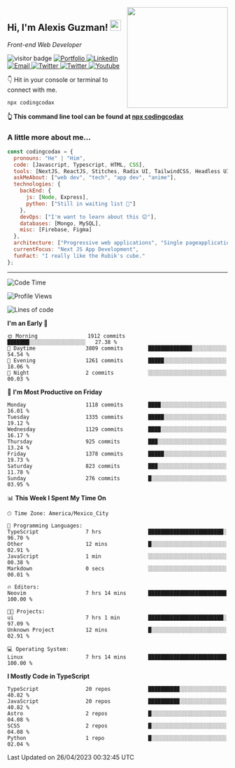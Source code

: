 <img align='right' src="https://media.giphy.com/media/M9gbBd9nbDrOTu1Mqx/giphy.gif" width="230">
<h2>Hi, I'm Alexis Guzman! <img src="https://media.giphy.com/media/hvRJCLFzcasrR4ia7z/giphy.gif" width="25px"></h2>
<p><em>Front-end Web Developer</em></p>

<p>
  <img src="https://visitor-badge.glitch.me/badge?page_id=a12989x.a12989x&left_color=black&right_color=gray" alt="visitor badge"/>
  <a href='https://www.codingcodax.dev/' target='_blank'>
    <img alt='Portfolio' src='https://img.shields.io/badge/Portfolio-black?logo=vercel&style=flat-square'>
  </a>
  <a href='https://linkedin.com/in/codingcodax/' target='_blank'>
    <img alt='LinkedIn' src='https://img.shields.io/badge/LinkedIn-black?logo=LinkedIn&style=flat-square'>
  </a>
  <a href='mailto:codingcodax@gmail.com' target='_blank'>
    <img alt='Email' src='https://img.shields.io/badge/Email-black?logo=Gmail&style=flat-square'>
  </a>
  <a href='https://twitter.com/codingcodax' target='_blank'>
    <img alt='Twitter' src='https://img.shields.io/badge/Twitter-black?logo=Twitter&style=flat-square'>
  </a>
  <a href='https://www.instagram.com/codingcodax/' target='_blank'>
    <img alt='Twitter' src='https://img.shields.io/badge/Instagram-black?logo=Instagram&style=flat-square'>
  </a>
  <a href='https://www.youtube.com/@codingcodax' target='_blank'>
    <img alt='Youtube' src='https://img.shields.io/badge/YouTube-black?logo=Youtube&style=flat-square'>
  </a>
</p>

👇 Hit in your console or terminal to connect with me.

```bash
npx codingcodax 
```
**👆 This command line tool can be found at [npx codingcodax](https://github.com/codingcodax/npx-codingcodax)**

<h3>A little more about me...</h3>

```javascript
const codingcodax = {
  pronouns: "He" | "Him",
  code: [Javascript, Typescript, HTML, CSS],
  tools: [NextJS, ReactJS, Stitches, Radix UI, TailwindCSS, Headless UI, Prisma],
  askMeAbout: ["web dev", "tech", "app dev", "anime"],
  technologies: {
    backEnd: {
      js: [Node, Express],
      python: ["Still in waiting list 🥲"]
    },
    devOps: ["I'm want to learn about this 😊"],
    databases: [Mongo, MySQL],
    misc: [Firebase, Figma]
  },
  architecture: ["Progressive web applications", "Single pageapplications"],
  currentFocus: "Next JS App Development",
  funFact: "I really like the Rubik's cube."
};
```

---

<!--START_SECTION:waka-->
![Code Time](http://img.shields.io/badge/Code%20Time-1%2C285%20hrs%2056%20mins-blue)

![Profile Views](http://img.shields.io/badge/Profile%20Views-6-blue)

![Lines of code](https://img.shields.io/badge/From%20Hello%20World%20I%27ve%20Written-6.5%20million%20lines%20of%20code-blue)

**I'm an Early 🐤** 

```text
🌞 Morning                1912 commits        ███████░░░░░░░░░░░░░░░░░░   27.38 % 
🌆 Daytime                3809 commits        ██████████████░░░░░░░░░░░   54.54 % 
🌃 Evening                1261 commits        █████░░░░░░░░░░░░░░░░░░░░   18.06 % 
🌙 Night                  2 commits           ░░░░░░░░░░░░░░░░░░░░░░░░░   00.03 % 
```
📅 **I'm Most Productive on Friday** 

```text
Monday                   1118 commits        ████░░░░░░░░░░░░░░░░░░░░░   16.01 % 
Tuesday                  1335 commits        █████░░░░░░░░░░░░░░░░░░░░   19.12 % 
Wednesday                1129 commits        ████░░░░░░░░░░░░░░░░░░░░░   16.17 % 
Thursday                 925 commits         ███░░░░░░░░░░░░░░░░░░░░░░   13.24 % 
Friday                   1378 commits        █████░░░░░░░░░░░░░░░░░░░░   19.73 % 
Saturday                 823 commits         ███░░░░░░░░░░░░░░░░░░░░░░   11.78 % 
Sunday                   276 commits         █░░░░░░░░░░░░░░░░░░░░░░░░   03.95 % 
```


📊 **This Week I Spent My Time On** 

```text
🕑︎ Time Zone: America/Mexico_City

💬 Programming Languages: 
TypeScript               7 hrs               ████████████████████████░   96.70 % 
Other                    12 mins             █░░░░░░░░░░░░░░░░░░░░░░░░   02.91 % 
JavaScript               1 min               ░░░░░░░░░░░░░░░░░░░░░░░░░   00.38 % 
Markdown                 0 secs              ░░░░░░░░░░░░░░░░░░░░░░░░░   00.01 % 

🔥 Editors: 
Neovim                   7 hrs 14 mins       █████████████████████████   100.00 % 

🐱‍💻 Projects: 
ui                       7 hrs 1 min         ████████████████████████░   97.09 % 
Unknown Project          12 mins             █░░░░░░░░░░░░░░░░░░░░░░░░   02.91 % 

💻 Operating System: 
Linux                    7 hrs 14 mins       █████████████████████████   100.00 % 
```

**I Mostly Code in TypeScript** 

```text
TypeScript               20 repos            ██████████░░░░░░░░░░░░░░░   40.82 % 
JavaScript               20 repos            ██████████░░░░░░░░░░░░░░░   40.82 % 
Astro                    2 repos             █░░░░░░░░░░░░░░░░░░░░░░░░   04.08 % 
SCSS                     2 repos             █░░░░░░░░░░░░░░░░░░░░░░░░   04.08 % 
Python                   1 repo              █░░░░░░░░░░░░░░░░░░░░░░░░   02.04 % 
```




 Last Updated on 26/04/2023 00:32:45 UTC
<!--END_SECTION:waka-->
